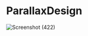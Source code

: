 # ParallaxDesign
![Screenshot (422)](https://github.com/massodik/ParallaxDesign/assets/72060370/6c29d007-2eef-4f0a-aef3-9d2ee44b1fda)
